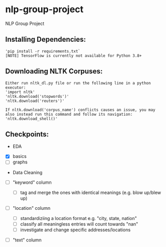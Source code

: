 # nlp-group-project
NLP Group Project

## Installing Dependencies:
    'pip install -r requirements.txt`    
    [NOTE] TensorFlow is currently not available for Python 3.8+

## Downloading NLTK Corpuses:
    Either run nltk_dl.py file or run the following line in a python executor:
    'import nltk'
    'nltk.download('stopwords')'
    'nltk.download('reuters')'

    If nltk.download('corpus_name') conflicts causes an issue, you may also instead run this command and follow its navigation: 
    'nltk.download_shell()' 

## Checkpoints:
* EDA
- [x] basics
- [ ] graphs

* Data Cleaning
- [ ] "keyword" column
    - [ ] tag and merge the ones with identical meanings (e.g. blow up/blew 	up)
- [ ] "location" column
    - [ ] standardiziing a location format e.g. "city, state, nation"
    - [ ] classify all meaningless entries will count towards "nan"
    - [ ] investigate and change specific addresses/locations 
- [ ] "text" column
    
